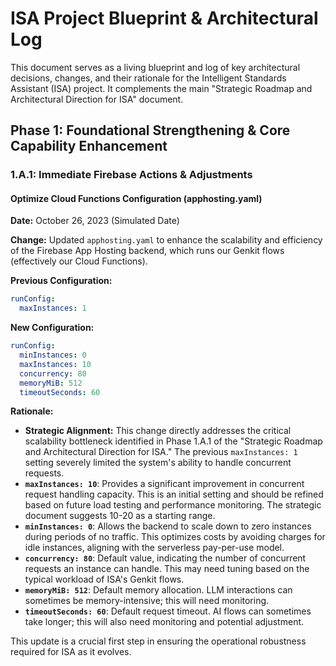 # ISA Project Blueprint & Architectural Log

This document serves as a living blueprint and log of key architectural decisions, changes, and their rationale for the Intelligent Standards Assistant (ISA) project. It complements the main "Strategic Roadmap and Architectural Direction for ISA" document.

## Phase 1: Foundational Strengthening & Core Capability Enhancement

### 1.A.1: Immediate Firebase Actions & Adjustments

#### Optimize Cloud Functions Configuration (apphosting.yaml)

**Date:** October 26, 2023 (Simulated Date)

**Change:** Updated `apphosting.yaml` to enhance the scalability and efficiency of the Firebase App Hosting backend, which runs our Genkit flows (effectively our Cloud Functions).

**Previous Configuration:**
```yaml
runConfig:
  maxInstances: 1
```

**New Configuration:**
```yaml
runConfig:
  minInstances: 0
  maxInstances: 10
  concurrency: 80
  memoryMiB: 512
  timeoutSeconds: 60
```

**Rationale:**
- **Strategic Alignment:** This change directly addresses the critical scalability bottleneck identified in Phase 1.A.1 of the "Strategic Roadmap and Architectural Direction for ISA." The previous `maxInstances: 1` setting severely limited the system's ability to handle concurrent requests.
- **`maxInstances: 10`**: Provides a significant improvement in concurrent request handling capacity. This is an initial setting and should be refined based on future load testing and performance monitoring. The strategic document suggests 10-20 as a starting range.
- **`minInstances: 0`**: Allows the backend to scale down to zero instances during periods of no traffic. This optimizes costs by avoiding charges for idle instances, aligning with the serverless pay-per-use model.
- **`concurrency: 80`**: Default value, indicating the number of concurrent requests an instance can handle. This may need tuning based on the typical workload of ISA's Genkit flows.
- **`memoryMiB: 512`**: Default memory allocation. LLM interactions can sometimes be memory-intensive; this will need monitoring.
- **`timeoutSeconds: 60`**: Default request timeout. AI flows can sometimes take longer; this will also need monitoring and potential adjustment.

This update is a crucial first step in ensuring the operational robustness required for ISA as it evolves.
